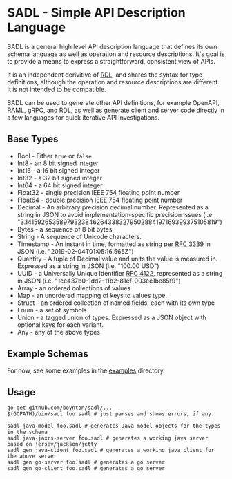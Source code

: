 # SADL - Simple API Description Language

SADL is a general high level API description language that defines its own schema language as well as operation and resource
descriptions. It's goal is to provide a means to express a straightforward, consistent view of APIs.

It is an independent derivitive of [RDL](https://github.com/ardielle), and shares the syntax for type definitions, although
the operation and resource descriptions are different. It is not intended to be compatible.

SADL can be used to generate other API definitions, for example OpenAPI, RAML, gRPC, and RDL, as well as generate client
and server code directly in a few languages for quick iterative API investigations.

## Base Types

- Bool - Either `true` or `false`
- Int8 - an 8 bit signed integer
- Int16 - a 16 bit signed integer
- Int32 - a 32 bit signed integer
- Int64 - a 64 bit signed integer
- Float32 - single precision IEEE 754 floating point number
- Float64 - double precision IEEE 754 floating point number
- Decimal - An arbitrary precision decimal number. Represented as a string in JSON to avoid implementation-specific precision issues (i.e. "3.141592653589793238462643383279502884197169399375105819")
- Bytes - a sequence of 8 bit bytes
- String - A sequence of Unicode characters.
- Timestamp - An instant in time, formatted as string per [RFC 3339](http://tools.ietf.org/html/rfc3339) in JSON (i.e. "2019-02-04T01:05:16.565Z")
- Quantity - A tuple of Decimal value and units the value is measured in. Expressed as a string in JSON (i.e. "100.00 USD")
- UUID - a Universally Unique Identifier [RFC 4122](http://tools.ietf.org/html/rfc4122), represented as a string in JSON (i.e. "1ce437b0-1dd2-11b2-81ef-003ee1be85f9")
- Array - an ordered collections of values
- Map - an unordered mapping of keys to values type.
- Struct - an ordered collection of named fields, each with its own type
- Enum - a set of symbols
- Union - a tagged union of types. Expressed as a JSON object with optional keys for each variant.
- Any - any of the above types

## Example Schemas

For now, see some examples in the [examples](https://github.com/boynton/sadl/tree/master/examples) directory.

## Usage

    go get github.com/boynton/sadl/...
    $(GOPATH)/bin/sadl foo.sadl # just parses and shows errors, if any.

    sadl java-model foo.sadl # generates Java model objects for the types in the schema
    sadl java-jaxrs-server foo.sadl # generates a working java server based on jersey/jackson/jetty
    sadl gen java-client foo.sadl # generates a working java client for the above server
    sadl gen go-server foo.sadl # generates a go server
    sadl gen go-client foo.sadl # generates a go server

##





